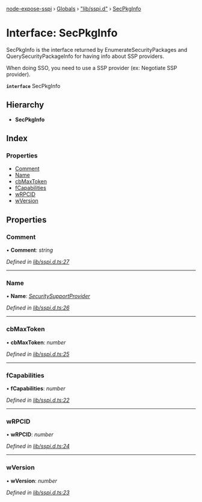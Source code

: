 [node-expose-sspi](../README.md) › [Globals](../globals.md) › ["lib/sspi.d"](../modules/_lib_sspi_d_.md) › [SecPkgInfo](_lib_sspi_d_.secpkginfo.md)

# Interface: SecPkgInfo

SecPkgInfo is the interface returned by EnumerateSecurityPackages and QuerySecurityPackageInfo
for having info about SSP providers.

When doing SSO, you need to use a SSP provider (ex: Negotiate SSP provider).

**`interface`** SecPkgInfo

## Hierarchy

* **SecPkgInfo**

## Index

### Properties

* [Comment](_lib_sspi_d_.secpkginfo.md#comment)
* [Name](_lib_sspi_d_.secpkginfo.md#name)
* [cbMaxToken](_lib_sspi_d_.secpkginfo.md#cbmaxtoken)
* [fCapabilities](_lib_sspi_d_.secpkginfo.md#fcapabilities)
* [wRPCID](_lib_sspi_d_.secpkginfo.md#wrpcid)
* [wVersion](_lib_sspi_d_.secpkginfo.md#wversion)

## Properties

###  Comment

• **Comment**: *string*

*Defined in [lib/sspi.d.ts:27](https://github.com/jlguenego/node-expose-sspi/blob/cdfba3e/lib/sspi.d.ts#L27)*

___

###  Name

• **Name**: *[SecuritySupportProvider](../modules/_lib_sspi_d_.md#securitysupportprovider)*

*Defined in [lib/sspi.d.ts:26](https://github.com/jlguenego/node-expose-sspi/blob/cdfba3e/lib/sspi.d.ts#L26)*

___

###  cbMaxToken

• **cbMaxToken**: *number*

*Defined in [lib/sspi.d.ts:25](https://github.com/jlguenego/node-expose-sspi/blob/cdfba3e/lib/sspi.d.ts#L25)*

___

###  fCapabilities

• **fCapabilities**: *number*

*Defined in [lib/sspi.d.ts:22](https://github.com/jlguenego/node-expose-sspi/blob/cdfba3e/lib/sspi.d.ts#L22)*

___

###  wRPCID

• **wRPCID**: *number*

*Defined in [lib/sspi.d.ts:24](https://github.com/jlguenego/node-expose-sspi/blob/cdfba3e/lib/sspi.d.ts#L24)*

___

###  wVersion

• **wVersion**: *number*

*Defined in [lib/sspi.d.ts:23](https://github.com/jlguenego/node-expose-sspi/blob/cdfba3e/lib/sspi.d.ts#L23)*
